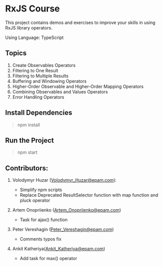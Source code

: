 # RxJS Course

This project contains demos and exercises to improve your skills in using RxJS library operators.

Using Language: TypeScript

## Topics
1. Create Observables Operators
2. Filtering to One Result
3. Filtering to Multiple Results
4. Buffering and Windowing Operators
5. Higher-Order Observable and Higher-Order Mapping Operators
6. Combining Observables and Values Operators
7. Error Handling Operators

## Install Dependencies
> npm install

## Run the Project
> npm start

## Contributors:

1. Volodymyr Huzar (<Volodymyr_Huzar@epam.com>):
    - Simplify npm scripts 
    - Replace Deprecated ResultSelector function with map function and pluck operator

2. Artem Onopriienko (<Artem_Onopriienko@epam.com>) 
    - Task for ajax() function

3. Peter Vereshagin (<Peter_Vereshagin@epam.com>) 
    - Comments typos fix

4. Ankit Katheriya(<Ankit_Katheriya@epam.com>)
    - Add task for max() operator